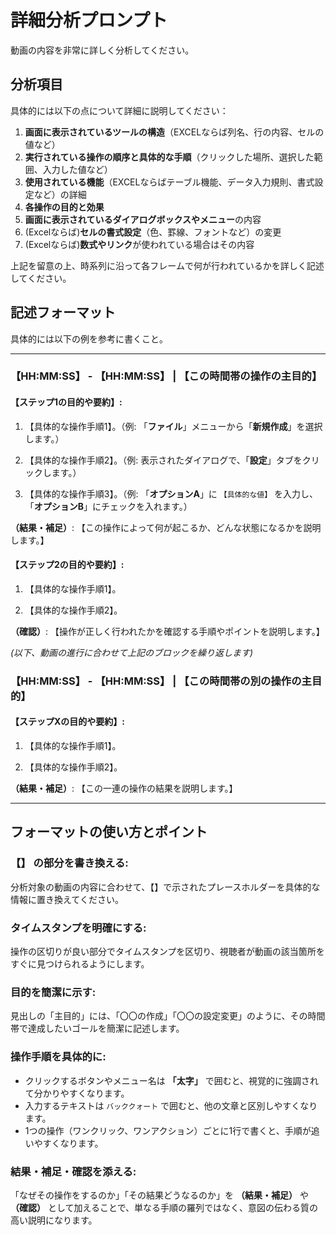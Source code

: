 # 詳細分析プロンプト

動画の内容を非常に詳しく分析してください。

## 分析項目

具体的には以下の点について詳細に説明してください：

1. **画面に表示されているツールの構造**（EXCELならば列名、行の内容、セルの値など）
2. **実行されている操作の順序と具体的な手順**（クリックした場所、選択した範囲、入力した値など）
3. **使用されている機能**（EXCELならばテーブル機能、データ入力規則、書式設定など）の詳細
4. **各操作の目的と効果**
5. **画面に表示されているダイアログボックスやメニュー**の内容
7. (Excelならば)**セルの書式設定**（色、罫線、フォントなど）の変更
8. (Excelならば)**数式やリンク**が使われている場合はその内容

上記を留意の上、時系列に沿って各フレームで何が行われているかを詳しく記述してください。

## 記述フォーマット

具体的には以下の例を参考に書くこと。

---

### 【HH:MM:SS】 - 【HH:MM:SS】 | 【この時間帯の操作の主目的】

#### 【ステップ1の目的や要約】:

1. 【具体的な操作手順1】。（例: 「**ファイル**」メニューから「**新規作成**」を選択します。）

2. 【具体的な操作手順2】。（例: 表示されたダイアログで、「**設定**」タブをクリックします。）

3. 【具体的な操作手順3】。（例: 「**オプションA**」に `【具体的な値】` を入力し、「**オプションB**」にチェックを入れます。）

**（結果・補足）**: 【この操作によって何が起こるか、どんな状態になるかを説明します。】

#### 【ステップ2の目的や要約】:

1. 【具体的な操作手順1】。

2. 【具体的な操作手順2】。

**（確認）**: 【操作が正しく行われたかを確認する手順やポイントを説明します。】

*(以下、動画の進行に合わせて上記のブロックを繰り返します)*

### 【HH:MM:SS】 - 【HH:MM:SS】 | 【この時間帯の別の操作の主目的】

#### 【ステップXの目的や要約】:

1. 【具体的な操作手順1】。

2. 【具体的な操作手順2】。

**（結果・補足）**: 【この一連の操作の結果を説明します。】

---

## フォーマットの使い方とポイント

### 【】 の部分を書き換える:
分析対象の動画の内容に合わせて、【】で示されたプレースホルダーを具体的な情報に置き換えてください。

### タイムスタンプを明確にする:
操作の区切りが良い部分でタイムスタンプを区切り、視聴者が動画の該当箇所をすぐに見つけられるようにします。

### 目的を簡潔に示す:
見出しの「主目的」には、「〇〇の作成」「〇〇の設定変更」のように、その時間帯で達成したいゴールを簡潔に記述します。

### 操作手順を具体的に:

- クリックするボタンやメニュー名は **「太字」** で囲むと、視覚的に強調されて分かりやすくなります。
- 入力するテキストは `バッククォート` で囲むと、他の文章と区別しやすくなります。
- 1つの操作（ワンクリック、ワンアクション）ごとに1行で書くと、手順が追いやすくなります。

### 結果・補足・確認を添える:
「なぜその操作をするのか」「その結果どうなるのか」を **（結果・補足）** や **（確認）** として加えることで、単なる手順の羅列ではなく、意図の伝わる質の高い説明になります。